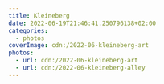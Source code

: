```yaml
---
title: Kleineberg
date: 2022-06-19T21:46:41.250796138+02:00
categories:
  - photos
coverImage: cdn:/2022-06-kleineberg-art
photos:
  - url: cdn:/2022-06-kleineberg-art
  - url: cdn:/2022-06-kleineberg-alley
---
```

